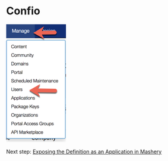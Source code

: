 # Confio


![MASHDD3](/images/mashdd3/1.png)


Next step: [Exposing the Definition as an Application in Mashery](10.mashdd_3.md)
